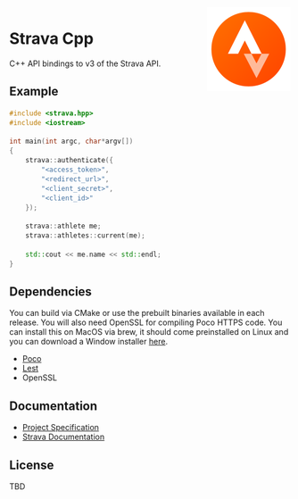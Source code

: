 
<img src='icon.png' width='150' height='150' align='right' />

# Strava Cpp

C++ API bindings to v3 of the Strava API.

## Example 

```cpp
#include <strava.hpp>
#include <iostream>

int main(int argc, char*argv[])
{
    strava::authenticate({
        "<access_token>",
        "<redirect_url>",
        "<client_secret>",
        "<client_id>"
    });
    
    strava::athlete me;
    strava::athletes::current(me);

    std::cout << me.name << std::endl;
}
```

## Dependencies

You can build via CMake or use the prebuilt binaries available in each release. You will also need OpenSSL for compiling Poco HTTPS code. You can install this on MacOS via brew, it should come preinstalled on Linux and you can download a Window installer [here]().

* [Poco](https://github.com/pocoproject/poco)
* [Lest](https://github.com/martinmoene/lest)  
* OpenSSL

## Documentation

* [Project Specification](SPECIFICATION.md)
* [Strava Documentation](http://strava.github.io/api/)

## License

TBD


